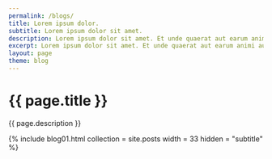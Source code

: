 ```yaml
---
permalink: /blogs/
title: Lorem ipsum dolor.
subtitle: Lorem ipsum dolor sit amet.
description: Lorem ipsum dolor sit amet. Et unde quaerat aut earum animi aut explicabo saepe qui quibusdam accusamus ut velit asperiores vel natus temporibus. Qui sapiente saepe qui totam saepe est suscipit quia vel error provident cum omnis eius aut galisum rem nulla dolor? Qui internos voluptas est nulla odit est temporibus expedita eos quidem cumque. Ea voluptates eligendi quo rerum libero et molestiae harum vel fugit magni et cupiditate optio At quia consequuntur ut exercitationem laboriosam. Cum blanditiis voluptatibus At amet sunt At quia deleniti id quibusdam neque ut odio placeat.
excerpt: Lorem ipsum dolor sit amet. Et unde quaerat aut earum animi aut explicabo saepe qui quibusdam accusamus ut velit asperiores vel natus temporibus.
layout: page
theme: blog
---
```


# {{ page.title }} 

{{ page.description }}

{% include blog01.html  collection = site.posts width = 33  hidden = "subtitle" %}